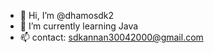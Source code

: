 - 👋 Hi, I’m @dhamosdk2
- 🌱 I’m currently learning Java
- 📫 contact: sdkannan30042000@gmail.com

<!---
dhamosdk2/dhamosdk2 is a ✨ special ✨ repository because its `README.md` (this file) appears on your GitHub profile.
You can click the Preview link to take a look at your changes.
--->
